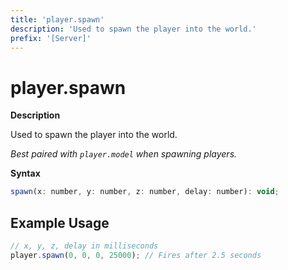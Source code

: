 ```yaml
---
title: 'player.spawn'
description: 'Used to spawn the player into the world.'
prefix: '[Server]'
---
```


# player.spawn

**Description**

Used to spawn the player into the world.

_Best paired with `player.model` when spawning players._

**Syntax**

```js
spawn(x: number, y: number, z: number, delay: number): void;
```

## Example Usage

```js
// x, y, z, delay in milliseconds
player.spawn(0, 0, 0, 25000); // Fires after 2.5 seconds
```
